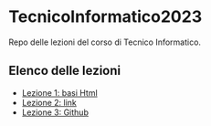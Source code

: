 # TecnicoInformatico2023
Repo delle lezioni del corso di Tecnico Informatico.

## Elenco delle lezioni
- [Lezione 1: basi Html](https://github.com/DarioIEL/TecnicoInformatico2023/tree/main/Lezione1)
- [Lezione 2: link](https://github.com/DarioIEL/TecnicoInformatico2023/tree/main/Lezione2)
- [Lezione 3: Github](https://github.com/DarioIEL/TecnicoInformatico2023/tree/main/Lezione3)
